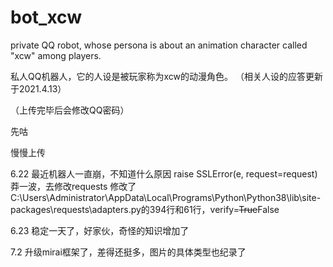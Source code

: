 # bot_xcw

private QQ robot, whose persona is about an animation character called "xcw" among players. 

私人QQ机器人，它的人设是被玩家称为xcw的动漫角色。
（相关人设的应答更新于2021.4.13）

（上传完毕后会修改QQ密码）

先咕



慢慢上传



6.22
最近机器人一直崩，不知道什么原因 raise SSLError(e, request=request) 
莽一波，去修改requests
修改了C:\Users\Administrator\AppData\Local\Programs\Python\Python38\lib\site-packages\requests\adapters.py的394行和61行，verify=~~True~~False

6.23
稳定一天了，好家伙，奇怪的知识增加了

7.2
升级mirai框架了，差得还挺多，图片的具体类型也纪录了
